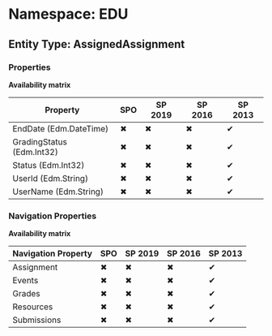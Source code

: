 # Namespace: EDU

## Entity Type: AssignedAssignment

### Properties

**Availability matrix**

Property | SPO | SP 2019 | SP 2016 | SP 2013
----------|-----|---------|---------|--------
EndDate (Edm.DateTime) | ✖ | ✖ | ✖ | ✔
GradingStatus (Edm.Int32) | ✖ | ✖ | ✖ | ✔
Status (Edm.Int32) | ✖ | ✖ | ✖ | ✔
UserId (Edm.String) | ✖ | ✖ | ✖ | ✔
UserName (Edm.String) | ✖ | ✖ | ✖ | ✔

### Navigation Properties

**Availability matrix**

Navigation Property | SPO | SP 2019 | SP 2016 | SP 2013
----------|-----|---------|---------|--------
Assignment | ✖ | ✖ | ✖ | ✔
Events | ✖ | ✖ | ✖ | ✔
Grades | ✖ | ✖ | ✖ | ✔
Resources | ✖ | ✖ | ✖ | ✔
Submissions | ✖ | ✖ | ✖ | ✔
